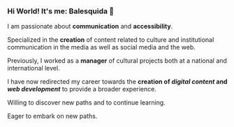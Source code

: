 ### Hi World!  It's me: Balesquida 👋

I am passionate about  **communication** and  **accessibility**.

Specialized in the  **creation** of content related to culture and institutional communication in the media as well as social media and the web.

Previously, I worked as a  **manager** of cultural projects both at a national and international level.

I have now redirected my career towards the **creation of _digital content_ and _web development_** to provide a broader experience.

Willing to discover new paths and to continue learning.

Eager to embark on new paths.
